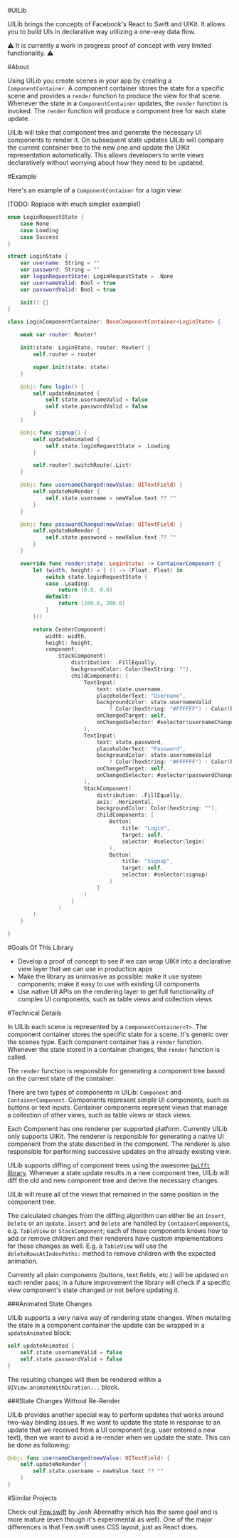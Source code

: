 #UILib

UILib brings the concepts of Facebook's React to Swift and UIKit. It allows you to build UIs in declarative way utilizing
a one-way data flow.

⚠️ It is currently a work in progress proof of concept with very limited functionality. ⚠️

#About

Using UILib you create scenes in your app by creating a `ComponentContainer`. A component container stores the state for a specific scene
and provides a `render` function to produce the view for that scene. Whenever the state in a `ComponentContainer` updates, the `render` function is invoked.
The `render` function will produce a component tree for each state update.

UILib will take that component tree and generate the necessary UI components to render it. On subsequent state updates UILib will compare the current container tree to the
new one and update the UIKit representation automatically. This allows developers to write views declaratively without worrying about how they need to be updated.


#Example

Here's an example of a `ComponentContainer` for a login view:

(TODO: Replace with much simpler example!)

```swift
enum LoginRequestState {
    case None
    case Loading
    case Success
}

struct LoginState {
    var username: String = ""
    var password: String = ""
    var loginRequestState: LoginRequestState = .None
    var usernameValid: Bool = true
    var passwordValid: Bool = true

    init() {}
}

class LoginComponentContainer: BaseComponentContainer<LoginState> {

    weak var router: Router?

    init(state: LoginState, router: Router) {
        self.router = router

        super.init(state: state)
    }

    @objc func login() {
        self.updateAnimated {
            self.state.usernameValid = false
            self.state.passwordValid = false
        }
    }

    @objc func signup() {
        self.updateAnimated {
            self.state.loginRequestState = .Loading
        }

        self.router?.switchRoute(.List)
    }

    @objc func usernameChanged(newValue: UITextField) {
        self.updateNoRender {
            self.state.username = newValue.text ?? ""
        }
    }

    @objc func passwordChanged(newValue: UITextField) {
        self.updateNoRender {
            self.state.password = newValue.text ?? ""
        }
    }

    override func render(state: LoginState) -> ContainerComponent {
        let (width, height) = { () -> (Float, Float) in
            switch state.loginRequestState {
            case .Loading:
                return (0.0, 0.0)
            default:
                return (200.0, 200.0)
            }
        }()

        return CenterComponent(
            width: width,
            height: height,
            component:
                StackComponent(
                    distribution: .FillEqually,
                    backgroundColor: Color(hexString: ""),
                    childComponents: [
                        TextInput(
                            text: state.username,
                            placeholderText: "Username",
                            backgroundColor: state.usernameValid
                                ? Color(hexString: "#FFFFFF") : Color(hexString: "#FF0000"),
                            onChangedTarget: self,
                            onChangedSelector: #selector(usernameChanged)
                        ),
                        TextInput(
                            text: state.password,
                            placeholderText: "Password",
                            backgroundColor: state.usernameValid
                                ? Color(hexString: "#FFFFFF") : Color(hexString: "#FF0000"),
                            onChangedTarget: self,
                            onChangedSelector: #selector(passwordChanged)
                        ),
                        StackComponent(
                            distribution: .FillEqually,
                            axis: .Horizontal,
                            backgroundColor: Color(hexString: ""),
                            childComponents: [
                                Button(
                                    title: "Login",
                                    target: self,
                                    selector: #selector(login)
                                ),
                                Button(
                                    title: "Signup",
                                    target: self,
                                    selector: #selector(signup)
                                )
                            ]
                        )
                    ]
                )
        )
    }

}
```

#Goals Of This Library

- Develop a proof of concept to see if we can wrap UIKit into a declarative view layer that we can use in production apps
- Make the library as uninvasive as possible: make it use system components; make it easy to use with existing UI components
- Use native UI APIs on the rendering layer to get full functionality of complex UI components, such as table views and collection views

#Technical Details

In UILib each scene is represented by a `ComponentContainer<T>`. The component container stores the specific state for a scene. It's generic over the scenes type.
Each component container has a `render` function. Whenever the state stored in a container changes, the `render` function is called. 

The `render` function is responsible for generating a component tree based on the current state of the container.

There are two types of components in UILib: `Component` and `ContainerComponent`. Components represent simple UI components, such as buttons or text inputs.
Container components represent views that manage a collection of other views, such as table views or stack views.

Each Component has one renderer per supported platform. Currently UILib only supports UIKit. The renderer is responsible for generating a native UI component from the state
described in the component. The renderer is also responsible for performing successive updates on the already existing view.

UILib supports diffing of component trees using the awesome [`Dwifft` library](https://github.com/jflinter/Dwifft). Whenever a state update
results in a new component tree, UILib will diff the old and new component tree and derive the necessary changes.

UILib will reuse all of the views that remained in the same position in the component tree. 

The calculated changes from the diffing algorithm  can either be an `Insert`, `Delete` or an `Update`. `Insert` and `Delete` are handled by `ContainerComponent`s, e.g. `TableView` or `StackComponent`; each of these components knows how to add or remove children and their renderers have custom implementations for these changes as well. E.g. a `TableView` will use the `deleteRowsAtIndexPaths:` method to remove children with the expected animation.

Currently all plain components (buttons, text fields, etc.) will be updated on each render pass; in a future improvement the library will check if a specific view component's state changed or not before updating it.

###Animated State Changes

UILib supports a very naive way of rendering state changes. When mutating the state in a component container the update can be wrapped in a `updateAnimated` block:

```swift
self.updateAnimated {
	self.state.usernameValid = false
	self.state.passwordValid = false
}
```
The resulting changes will then be rendered within a `UIView.animateWithDuration...` block.

###State Changes Without Re-Render

UILib provides another special way to perform updates that works around two-way binding issues. If we want to update the state in response to an update that we received from a UI component (e.g. user entered a new text), then we want to avoid a re-render when we update the state. This can be done as following:

```swift
@objc func usernameChanged(newValue: UITextField) {
    self.updateNoRender {
        self.state.username = newValue.text ?? ""
    }
}
```

#Similar Projects

Check out [Few.swift](https://github.com/joshaber/Few.swift) by Josh Abernathy which has the same goal and is more mature (even though it's experimental as well). One of the major differences is that Few.swift uses CSS layout, just as React does.